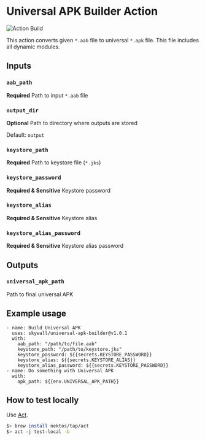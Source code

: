 # Universal APK Builder Action
![Action Build](https://github.com/skywall/universal-apk-builder/workflows/Action%20Build/badge.svg?branch=master)

This action converts given `*.aab` file to universal `*.apk` file. This file includes all 
dynamic modules.

## Inputs

### `aab_path`

**Required** Path to input `*.aab` file

### `output_dir`

**Optional** Path to directory where outputs are stored

Default: `output`

### `keystore_path`

**Required** Path to keystore file (`*.jks`)

### `keystore_password`

**Required & Sensitive** Keystore password

### `keystore_alias`

**Required & Sensitive** Keystore alias

### `keystore_alias_password`

**Required & Sensitive** Keystore alias password

## Outputs

### `universal_apk_path`

Path to final universal APK

## Example usage

```
- name: Build Universal APK
  uses: skywall/universal-apk-builder@v1.0.1
  with:
    aab_path: "/path/to/file.aab"
    keystore_path: "/path/to/keystore.jks"
    keystore_password: ${{secrets.KEYSTORE_PASSWORD}}
    keystore_alias: ${{secrets.KEYSTORE_ALIAS}}
    keystore_alias_password: ${{secrets.KEYSTORE_PASSWORD}}
- name: Do something with Universal APK
  with:
    apk_path: ${{env.UNIVERSAL_APK_PATH}}
```

## How to test locally

Use [Act](https://github.com/nektos/act).

```bash
$> brew install nektos/tap/act
$> act -j test-local -b
```
